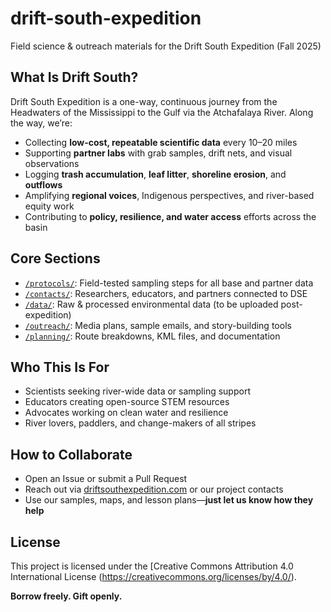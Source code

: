 # drift-south-expedition
Field science &amp; outreach materials for the Drift South Expedition (Fall 2025)

## What Is Drift South?
Drift South Expedition is a one-way, continuous journey from the Headwaters of the Mississippi to the Gulf via the Atchafalaya
River. Along the way, we’re:

- Collecting **low-cost, repeatable scientific data** every 10–20 miles
- Supporting **partner labs** with grab samples, drift nets, and visual observations
- Logging **trash accumulation**, **leaf litter**, **shoreline erosion**, and **outflows**
- Amplifying **regional voices**, Indigenous perspectives, and river-based equity work
- Contributing to **policy, resilience, and water access** efforts across the basin

## Core Sections

- [`/protocols/`](./protocols): Field-tested sampling steps for all base and partner data
- [`/contacts/`](./contacts): Researchers, educators, and partners connected to DSE
- [`/data/`](./data): Raw & processed environmental data (to be uploaded post-expedition)
- [`/outreach/`](./outreach): Media plans, sample emails, and story-building tools
- [`/planning/`](./planning): Route breakdowns, KML files, and documentation

## Who This Is For

- Scientists seeking river-wide data or sampling support
- Educators creating open-source STEM resources
- Advocates working on clean water and resilience
- River lovers, paddlers, and change-makers of all stripes

## How to Collaborate

- Open an Issue or submit a Pull Request
- Reach out via [driftsouthexpedition.com](https://driftsouthexpedition.com) or our project contacts
- Use our samples, maps, and lesson plans—**just let us know how they help**

## License

This project is licensed under the [Creative Commons Attribution 4.0 International License
(https://creativecommons.org/licenses/by/4.0/).

**Borrow freely. Gift openly.**
